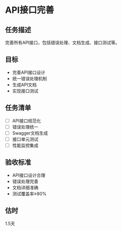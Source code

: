 # API接口完善

## 任务描述
完善所有API接口，包括错误处理、文档生成、接口测试等。

## 目标
- 完善API接口设计
- 统一错误处理机制
- 生成API文档
- 实现接口测试

## 任务清单
- [ ] API接口规范化
- [ ] 错误处理统一
- [ ] Swagger文档生成
- [ ] 接口单元测试
- [ ] 性能监控集成

## 验收标准
- API接口设计合理
- 错误处理完善
- 文档详细准确
- 测试覆盖率≥80%

## 估时
1.5天 